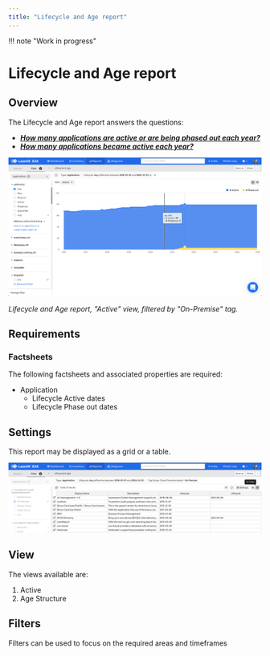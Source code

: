```yaml
---
title: "Lifecycle and Age report"
---
```


!!! note "Work in progress"

# Lifecycle and Age report

## Overview

The Lifecycle and Age report answers the questions:

- ***[How many applications are active or are being phased out each year?](../questions.md#applications)***
- ***[How many applications became active each year?](../questions.md#applications)***

![](../assets/images/lifecycle-age-active-view.png)

*Lifecycle and Age report, "Active" view, filtered by "On-Premise" tag.*

## Requirements

### Factsheets

The following factsheets and associated properties are required:

- Application
    - Lifecycle Active dates
    - Lifecycle Phase out dates

<!--
### Tags 

No tags are required for this report.

### Other requirement

No other requirements
-->

## Settings

This report may be displayed as a grid or a table. 

![](../assets/images/lifecycle-age-active-view-table.png)

## View

The views available are:

1. Active
1. Age Structure

## Filters

Filters can be used to focus on the required areas and timeframes
 
<!--
## Editing

This report cannot be edited
-->
